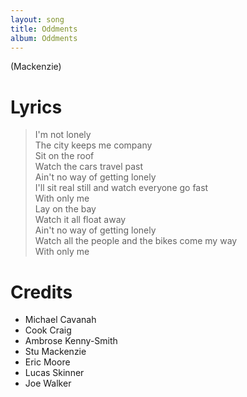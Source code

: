 ```yaml
---
layout: song
title: Oddments
album: Oddments
---
```


(Mackenzie)

# Lyrics

> I'm not lonely  
> The city keeps me company  
> Sit on the roof  
> Watch the cars travel past  
> Ain't no way of getting lonely  
> I'll sit real still and watch everyone go fast  
> With only me  
> Lay on the bay  
> Watch it all float away  
> Ain't no way of getting lonely  
> Watch all the people and the bikes come my way  
> With only me  

# Credits

* Michael Cavanah
* Cook Craig
* Ambrose Kenny-Smith
* Stu Mackenzie
* Eric Moore
* Lucas Skinner
* Joe Walker

